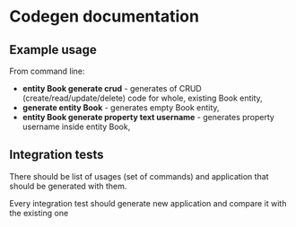 # Codegen documentation

## Example usage

From command line:

* **entity Book generate crud** - generates of CRUD (create/read/update/delete) code for whole, existing Book entity, 
* **generate entity Book** - generates empty Book entity,
* **entity Book generate property text username** - generates property username inside entity Book,

## Integration tests

There should be list of usages (set of commands) and application that should be generated with them. 

Every integration test should generate new application and compare it with the existing one


